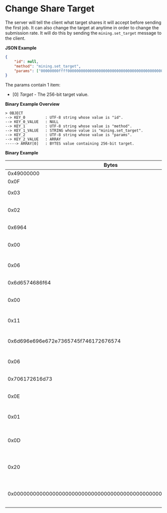 # Change Share Target #

The server will tell the client what target shares it will accept before
sending the first job. It can also change the target at anytime in order
to change the submission rate. It will do this by sending
the `mining.set_target` message to the client.

__JSON Example__
```json
{
    "id": null,
    "method": "mining.set_target",
    "params": ["00000000ffff0000000000000000000000000000000000000000000000000000"]
}
```

The params contain 1 item:
- [0] _Target_ - The 256-bit target value.

__Binary Example Overview__
```
> OBJECT
--> KEY_0         : UTF-8 string whose value is "id".
--> KEY_0_VALUE   : NULL
--> KEY_1         : UTF-8 string whose value is "method".
--> KEY_1_VALUE   : STRING whose value is "mining.set_target".
--> KEY_2         : UTF-8 string whose value is "params".
--> KEY_2_VALUE   : ARRAY
-----> ARRAY[0]   : BYTES value containing 256-bit target.
```

__Binary Example__

| Bytes                       | Value           | Type        |
|-----------------------------|-----------------|-------------|
|0x49000000                   | 73              | DataSize    |
|0x0F                         | [OBJ](https://github.com/MintPond/bos/blob/master/FORMAT.md#obj) | DataType    |
|0x03                         | 3               | OBJ-> KeyCount|
|0x02                         | 2               | OBJ-> Key-0-> NameLength|
|0x6964                       | "id"            | OBJ-> Key-0-> Name|
|0x00                         | [NULL](https://github.com/MintPond/bos/blob/master/FORMAT.md#null) | OBJ-> Key-0-> Value-> DataType |
|0x06                         | 6               | OBJ-> Key-1-> NameLength|
|0x6d6574686f64               | "method"        | OBJ-> Key-1-> Name |
|0x00                         | [STRING](https://github.com/MintPond/bos/blob/master/FORMAT.md#string) | OBJ-> Key-1-> Value-> DataType |
|0x11                         | 17              | OBJ-> Key-1-> Value-> StringLength |
|0x6d696e696e672e7365745f746172676574 | "mining.set_target" | OBJ-> Key-1-> Value-> StringValue |
|0x06                         | 6               | OBJ-> Key-2-> NameLength |
|0x706172616d73               | "params"        | OBJ-> Key-2-> Name |
|0x0E                         | [ARRAY](https://github.com/MintPond/bos/blob/master/FORMAT.md#array) | OBJ-> Key-2-> Value-> DataType|
|0x01                         | 1               | OBJ-> Key-2-> Value-> ArrayCount|
|0x0D                         | [BYTES](https://github.com/MintPond/bos/blob/master/FORMAT.md#bytes) | OBJ-> Key-2-> Value-> Array[0]-> DataType |
|0x20                         | 32              | OBJ-> Key-2-> Value-> Array[0]-> BytesLength |
|0x0000000000000000000000000000000000000000000000000000ffff00000000 |  | OBJ-> Key-2-> Value-> Array[0]-> Bytes |
